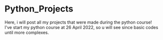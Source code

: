 # Python_Projects<br />
Here, i will post all my projects that were made during the python course!<br />
I've start my python course at 26 April 2022, so u will see since basic codes until more complexes.<br />
